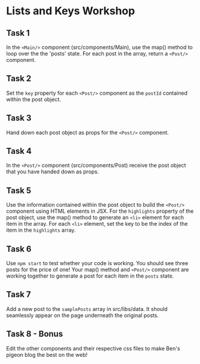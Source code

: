 # Lists and Keys Workshop

## Task 1

In the `<Main/>` component (src/components/Main), use the map() method to loop over the the 'posts' state. For each post in the array, return a `<Post/>` component.

## Task 2

Set the `key` property for each `<Post/>` component as the `postId` contained within the post object.

## Task 3

Hand down each post object as props for the `<Post/>` component.

## Task 4

In the `<Post/>` component (src/components/Post) receive the post object that you have handed down as props.

## Task 5

Use the information contained within the post object to build the `<Post/>` component using HTML elements in JSX. For the `highlights` property of the post object, use the map() method to generate an `<li>` element for each item in the array. For each `<li>` element, set the key to be the index of the item in the `highlights` array.

## Task 6

Use `npm start` to test whether your code is working. You should see three posts for the price of one! Your map() method and `<Post/>` component are working together to generate a post for each item in the `posts` state.

## Task 7

Add a new post to the `samplePosts` array in src/libs/data. It should seamlessly appear on the page underneath the original posts.

## Task 8 - Bonus

Edit the other components and their respective css files to make Ben's pigeon blog the best on the web!
